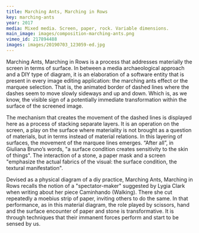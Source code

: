 ```yaml
---
title: Marching Ants, Marching in Rows
key: marching-ants
year: 2017
media: Mixed media. Screen, paper, rock. Variable dimensions.
main_image: images/composition-marching-ants.png
vimeo_id: 217894488
images: images/20190703_123059-ed.jpg
---
```



<div class="row">
    <div class="col-md-6 col-12 en">
        <p>Marching Ants, Marching in Rows is a process that addresses materially the screen in terms of surface. In between a media archaeological approach and a DIY type of diagram, it is an elaboration of a software entity that is present in every image editing application: the marching ants effect or the marquee selection. That is, the animated border of dashed lines where the dashes seem to move slowly sideways and up and down. Which is, as we know, the visible sign of a potentially immediate transformation within the surface of the screened image.</p>
        <p>The mechanism that creates the movement of the dashed lines is displayed here as a process of stacking separate layers. It is an operation on the screen, a play on the surface where materiality is not brought as a question of materials, but in terms instead of material relations. In this layering of surfaces, the movement of the marquee lines emerges. “After all”, in Giuliana Bruno’s words, "a surface condition creates sensitivity to the skin of things". The interaction of a stone, a paper mask and a screen "emphasize the actual fabrics of the visual: the surface condition, the textural manifestation".</p>
        <p>Devised as a physical diagram of a diy practice, Marching Ants, Marching in Rows recalls the notion of a "spectator-maker" suggested by Lygia Clark when writing about her piece Caminhando (Walking). There she cut repeatedly a moebius strip of paper, inviting others to do the same. In that performance, as in this material diagram, the role played by scissors, hand and the surface encounter of paper and stone is transformative. It is through techniques that their immanent forces perform and start to be sensed by us.</p>   
    </div>
</div>
